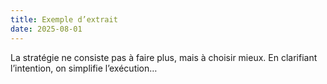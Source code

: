 ```yaml
---
title: Exemple d’extrait
date: 2025-08-01
---
```

La stratégie ne consiste pas à faire plus, mais à choisir mieux. En clarifiant l’intention, on simplifie l’exécution…
